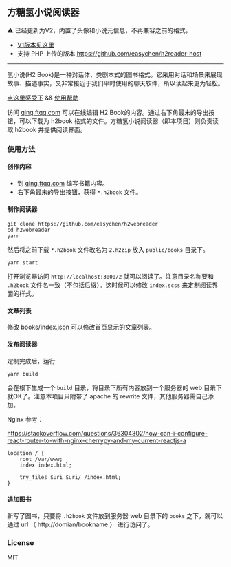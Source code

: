 ## 方糖氢小说阅读器

⚠️ 已经更新为V2，内置了头像和小说元信息，不再兼容之前的格式，

- [V1版本见这里](https://github.com/easychen/h2webreader/tree/v1)
- 支持 PHP 上传的版本 https://github.com/easychen/h2reader-host

---

氢小说(H2 Book)是一种对话体、类剧本式的图书格式。它采用对话和场景来展现故事、描述事实，又非常接近于我们平时使用的聊天软件，所以读起来更为轻松。

[点这里感受下](http://du.ftqq.com)  && [使用帮助](http://du.ftqq.com/read/1)

访问 [qing.ftqq.com](https://qing.ftqq.com) 可以在线编辑 H2 Book的内容。通过右下角最末的导出按钮，可以下载为 h2book 格式的文件。方糖氢小说阅读器（即本项目）则负责读取 h2book 并提供阅读界面。

### 使用方法

#### 创作内容

- 到 [qing.ftqq.com](https://qing.ftqq.com) 编写书籍内容。
- 右下角最末的导出按钮，获得 `*.h2book` 文件。

#### 制作阅读器

```
git clone https://github.com/easychen/h2webreader
cd h2webreader
yarn 
```

然后将之前下载 `*.h2book` 文件改名为 `2.h2zip` 放入 `public/books` 目录下。

```
yarn start
```

打开浏览器访问 `http://localhost:3000/2` 就可以阅读了。注意目录名称要和 `.h2book` 文件名一致（不包括后缀）。这时候可以修改 `index.scss` 来定制阅读界面的样式。

#### 文章列表

修改 books/index.json 可以修改首页显示的文章列表。

#### 发布阅读器

定制完成后，运行 

```
yarn build
```

会在根下生成一个 `build` 目录，将目录下所有内容放到一个服务器的 web 目录下就OK了。注意本项目只附带了 apache 的 rewrite 文件，其他服务器需自己添加。

Nginx 参考：

https://stackoverflow.com/questions/36304302/how-can-i-configure-react-router-to-with-nginx-cherrypy-and-my-current-reactjs-a
```
location / {
    root /var/www;
    index index.html;

    try_files $uri $uri/ /index.html;
}
```  

#### 追加图书

新写了图书，只要将 `.h2book` 文件放到服务器 web 目录下的 `books` 之下，就可以通过 url （ http://domian/bookname ） 进行访问了。

### License

MIT 



